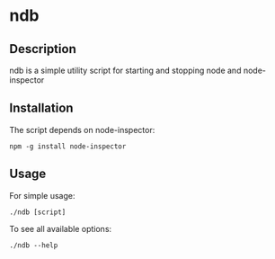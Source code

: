 ndb
===

Description
-----------
ndb is a simple utility script for starting and stopping node and
node-inspector

Installation
------------
The script depends on node-inspector:

    npm -g install node-inspector

Usage
-----
For simple usage:

    ./ndb [script]

To see all available options:

    ./ndb --help